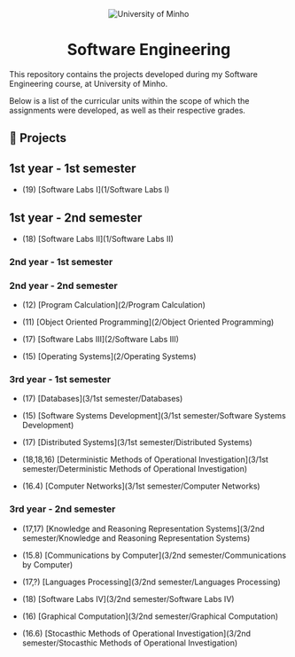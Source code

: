 <div align="center">
  <img src="https://www.eng.uminho.pt/SiteAssets/Logo.PNG" alt="University of Minho">
  <br>
</div>

<div align="center">
	<h1><strong>Software Engineering</strong></h1>
</div>

This repository contains the projects developed during my Software Engineering course, at University of Minho.

Below is a list of the curricular units within the scope of which the assignments were developed, as well as their respective grades.

## :memo: Projects

## 1st year - 1st semester

  * (19) [Software Labs I](1/Software Labs I)

## 1st year - 2nd semester

  * (18)  [Software Labs II](1/Software Labs II)

### 2nd year - 1st semester

### 2nd year - 2nd semester

  * (12) [Program Calculation](2/Program Calculation)

  * (11) [Object Oriented Programming](2/Object Oriented Programming)

  * (17) [Software Labs III](2/Software Labs III)

  * (15) [Operating Systems](2/Operating Systems)

### 3rd year - 1st semester

  * (17) [Databases](3/1st semester/Databases)

  * (15) [Software Systems Development](3/1st semester/Software Systems Development)

  * (17) [Distributed Systems](3/1st semester/Distributed Systems)

  * (18,18,16) [Deterministic Methods of Operational Investigation](3/1st semester/Deterministic Methods of Operational Investigation)

  * (16.4) [Computer Networks](3/1st semester/Computer Networks)


### 3rd year - 2nd semester

  * (17,17) [Knowledge and Reasoning Representation Systems](3/2nd semester/Knowledge and Reasoning Representation Systems)

  * (15.8) [Communications by Computer](3/2nd semester/Communications by Computer)

  * (17,?) [Languages Processing](3/2nd semester/Languages Processing)

  * (18) [Software Labs IV](3/2nd semester/Software Labs IV)

  * (16) [Graphical Computation](3/2nd semester/Graphical Computation)

  * (16.6) [Stocasthic Methods of Operational Investigation](3/2nd semester/Stocasthic Methods of Operational Investigation)
